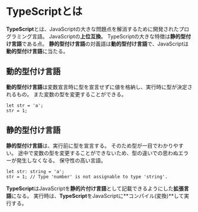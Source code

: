 # TypeScriptとは
**TypeScript**とは、JavaScriptの大きな問題点を解消するために開発されたプログラミング言語。
JavaScriptの**上位互換**。
TypeScriptの大きな特徴は**静的型付け言語**である点。
**静的型付け言語**の対義語は**動的型付け言語**で、JavaScriptは**動的型付け言語**に当たる。
## 動的型付け言語
**動的型付け言語**は変数宣言時に型を宣言せずに値を格納し、実行時に型が決定されるもの。
また変数の型を変更することができる。

```
let str = 'a';
str = 1;
```

## 静的型付け言語
**静的型付け言語**は、実行前に型を宣言する。
そのため型が一目でわかりやすい。
途中で変数の型を変更することができないため、型の違いでの思わぬエラーが発生しなくなる。
保守性の高い言語。

```
let str: string = 'a';
str = 1; // Type 'number' is not assignable to type 'string'.
```

**TypeScript**はJavaScriptを**静的片付け言語**として記載できるようにした**拡張言語**になる。
実行時は、**TypeScript**をJavaScriptに**コンパイル(変換)**して実行する。
